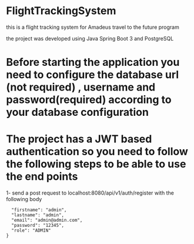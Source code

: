 # FlightTrackingSystem
this is a flight tracking system for Amadeus travel to the future program

the project was developed using Java Spring Boot 3 and PostgreSQL

# Before starting the application you need to configure the database url (not required) , username and password(required) according to your database configuration

# The project has a JWT based authentication so you need to follow the following steps to be able to use the end points
1- send a post request to localhost:8080/api/v1/auth/register with the following body 
  ``` {
    "firstname": "admin",
    "lastname": "admin",
    "email": "admin@admin.com",
    "password": "12345",
    "role": "ADMIN"
}
  ```
